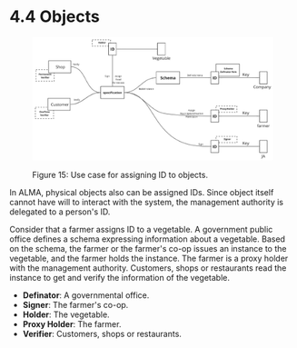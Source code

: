 # 4.4 Objects



<figure><img src="../../.gitbook/assets/upload_7c43770969fb4049b9b1bc1ae66216b1.png" alt=""><figcaption><p>Figure 15: Use case for assigning ID to objects.</p></figcaption></figure>

In ALMA, physical objects also can be assigned IDs. Since object itself cannot have will to interact with the system, the management authority is delegated to a person's ID.

Consider that a farmer assigns ID to a vegetable. A government public office defines a schema expressing information about a vegetable. Based on the schema, the farmer or the farmer's co-op issues an instance to the vegetable, and the farmer holds the instance. The farmer is a proxy holder with the management authority. Customers, shops or restaurants read the instance to get and verify the information of the vegetable.

* **Definator**: A governmental office.
* **Signer**: The farmer's co-op.
* **Holder**: The vegetable.
* **Proxy Holder**: The farmer.
* **Verifier**: Customers, shops or restaurants.
